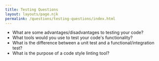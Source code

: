 ```yaml
---
title: Testing Questions
layout: layouts/page.njk
permalink: /questions/testing-questions/index.html
---
```


* What are some advantages/disadvantages to testing your code?
* What tools would you use to test your code's functionality?
* What is the difference between a unit test and a functional/integration test?
* What is the purpose of a code style linting tool?
